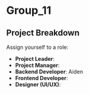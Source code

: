 # Group_11
Project Breakdown
-------------------------
Assign yourself to a role:  
- <b>Project Leader</b>:
- <b>Project Manager</b>:
- <b>Backend Developer</b>: Aiden
- <b>Frontend Developer</b>:  
- <b>Designer (UI/UX)</b>:  
